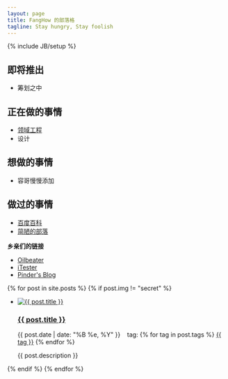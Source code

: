 ```yaml
---
layout: page
title: FangHow 的部落格
tagline: Stay hungry, Stay foolish
---
```

{% include JB/setup %}
<head>
  <link rel="stylesheet" href="/css/main.css" type="text/css" />
</head>
<body>
  <div class="sidebar">
    <div class="to_be_continue">
    <h2>即将推出</h2>
    <ul>
      <li>
        筹划之中
      </li>
    </ul>
  </div>
  <div class="to_do_list">
    <aside>
    <h2>
      正在做的事情
    </h2>
    <ul>
      <li><a href="http://www.sei.pku.edu.cn" target="_blank">领域工程</a></li>
      <li><a>设计</a></li>
    </ul>
    </aside>
  </div>
    <div class="doing_list">
    <aside>
    <h2>
      想做的事情
    </h2>
    <ul>
      <li>
        <a>容哥慢慢添加</a>
      </li>
    </ul>
    </aside>
  </div>
      <div class="done_list">
    <aside>
    <h2>
      做过的事情
    </h2>
    <ul>
      <li><a href="http://baike.baidu.com" target="_blank">百度百科</a></li>
      <li><a href="https://github.com/chinafanghao/chinafanghao.github.com" target="_blank">简陋的部落</a></li>
    </ul>
    </aside>
  </div>
  <div class="friendlink">
    <p><strong>乡亲们的链接</strong></p>
    <ul>
      <li>
        <a href="http://oilbeater.com" target="_blank">Oilbeater</a>
      </li>
      <li>
        <a href="http://itester.me" target="_blank">iTester</a>
      </li>
      <li>
        <a href="http://pinderpeng.org" target="_blank">Pinder's Blog</a>
      </li>
    </ul>
  </div>
  </div>
  {% for post in site.posts %}
    {% if post.img != "secret" %}
      <div class="main">
        <ul>
          <li>
          <a href="{{ post.url }}">
            <img src="{{ post.img }}" alt="{{ post.title }}">
          </a>
          <div class="posts">
            <h3>
              <a href="{{ post.url }}">{{ post.title }}</a>
            </h3>
            <p>
              {{ post.date | date: "%B %e, %Y" }}
                &nbsp &nbsptag:
                {% for tag in post.tags %}
                 <a href="/tags.html#{{tag}}-ref">{{ tag }}</a>
                {% endfor %}
            </p>
            <span class="description">{{ post.description }}</span>
          </div>
          </li>
        </ul>
      </div>
    {% endif %}
  {% endfor %}
</body>

